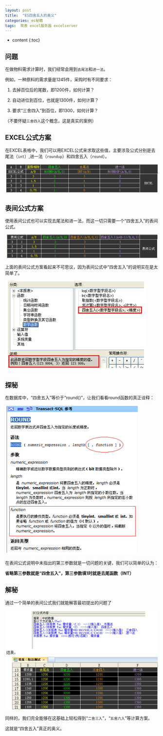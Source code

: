 ```yaml
---
layout: post
title:  "ES四舍五入的奥义"
categories: es秘籍
tags:  聚表 excel服务器 excelserver
---
```


* content
{:toc}

## 问题
在做物料需求计算时，我们经常会用到`去尾法`和`进一法`。

例如，一种原料的需求量是1245件，采购时有不同要求：

1. 去掉百位后的尾数，即1200件，如何计算？

2. 自动进位到百位，也就是1300件，如何计算？

3. 要求“三舍四入”到百位，即1300，如何计算？

（不要怀疑`三舍四入`这个概念，这是真实的案例）

## EXCEL公式方案

在EXCEL表格中，我们可以用EXCEL公式来求取这些值，主要涉及公式分别是去尾法（`int`）,进一法（`roundup`）和四舍五入（`round`）。

![](/img/ess1-1.jpg)

## 表间公式方案

使用表间公式也可以实现去尾法和进一法，而这一切只需要一个“四舍五入”的表间公式。

![](/img/ess1-2.jpg)

上面的表间公式方案看起来不可思议，因为表间公式中“四舍五入”的说明实在是太简单了。

![](/img/ess1-3.jpg)

## 探秘

在数据库中，“四舍五入”等价于“round()”，让我们看看round函数的真正诠释：

![](/img/ess1-4.jpg)

在表间公式说明中未指出的第三参数就是一切问题的关键，我们可以简单的认为：

**省略第三参数就是“四舍五入”，第三参数填1时就是去尾函数（INT）**

## 解秘

通过一个简单的表间公式我们就能解答最初提出的问题了

![](/img/ess1-5.jpg) 

同样的，我们完全能够在这基础上轻松得到“`二舍三入`”，“`五舍六入`”等计算方案。

这就是“四舍五入”真正的奥义。